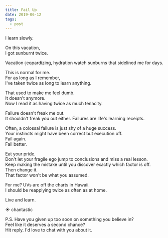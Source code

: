 ```yaml
---
title: Fail Up
date: 2019-06-12
tags:
  - post
---
```


I learn slowly.

On this vacation,  
I got sunburnt twice.

Vacation-jeopardizing, hydration watch sunburns that sidelined me for days.

This is normal for me.  
For as long as I remember,  
I've taken twice as long to learn anything.

That used to make me feel dumb.  
It doesn't anymore.  
Now I read it as having twice as much tenacity.

Failure doesn't freak me out.  
It shouldn't freak you out either.
Failures are life's learning receipts.

Often, a colossal failure is just shy of a huge success.  
Your instincts might have been correct but execution off.  
Fail again.  
Fail better.

Eat your pride.  
Don't let your fragile ego jump to conclusions and miss a real lesson.  
Keep making the mistake until you discover exactly which factor is off.  
Then change it.  
That factor won't be what you assumed.

For me?
UVs are off the charts in Hawaii.  
I should be reapplying twice as often as at home.

Live and learn.

☀️ chantastic

P.S.
Have you given up too soon on something you believe in?  
Feel like it deserves a second chance?  
Hit reply. I'd love to chat with you about it.
